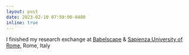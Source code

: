 ```yaml
---
layout: post
date: 2023-02-10 07:59:00-0400
inline: true
---
```


I finished my research exchange at [Babelscape](https://babelscape.com/) & [Sapienza University of Rome](https://www.uniroma1.it/en/pagina-strutturale/home), Rome, Italy